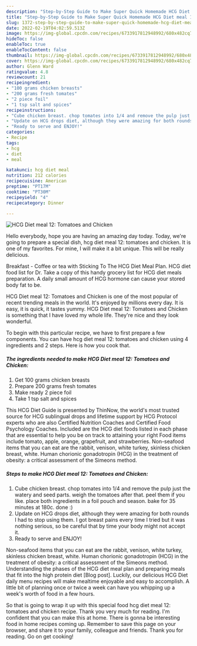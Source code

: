 ```yaml
---
description: "Step-by-Step Guide to Make Super Quick Homemade HCG Diet meal 12: Tomatoes and Chicken"
title: "Step-by-Step Guide to Make Super Quick Homemade HCG Diet meal 12: Tomatoes and Chicken"
slug: 1372-step-by-step-guide-to-make-super-quick-homemade-hcg-diet-meal-12-tomatoes-and-chicken
date: 2022-02-19T04:02:59.513Z
image: https://img-global.cpcdn.com/recipes/6733917812948992/680x482cq70/hcg-diet-meal-12-tomatoes-and-chicken-recipe-main-photo.jpg
hideToc: false
enableToc: true
enableTocContent: false
thumbnail: https://img-global.cpcdn.com/recipes/6733917812948992/680x482cq70/hcg-diet-meal-12-tomatoes-and-chicken-recipe-main-photo.jpg
cover: https://img-global.cpcdn.com/recipes/6733917812948992/680x482cq70/hcg-diet-meal-12-tomatoes-and-chicken-recipe-main-photo.jpg
author: Glenn Ward
ratingvalue: 4.8
reviewcount: 21
recipeingredient:
- "100 grams chicken breasts"
- "200 grams fresh tomates"
- "2 piece foil"
- "1 tsp salt and spices"
recipeinstructions:
- "Cube chicken breast. chop tomates into 1/4 and remove the pulp just the watery and seed parts. weigh the tomatoes after that. peel them if you like. place both ingredients in a foil pouch and season. bake for 35 minutes at 180c. done :)"
- "Update on HCG drops diet, although they were amazing for both rounds I had to stop using them. I got breast pains every time I tried but it was nothing serious, so be careful that by time your body might not accept it."
- "Ready to serve and ENJOY!"
categories:
- Recipe
tags:
- hcg
- diet
- meal

katakunci: hcg diet meal 
nutrition: 212 calories
recipecuisine: American
preptime: "PT17M"
cooktime: "PT30M"
recipeyield: "4"
recipecategory: Dinner

---
```



![HCG Diet meal 12: Tomatoes and Chicken](https://img-global.cpcdn.com/recipes/6733917812948992/680x482cq70/hcg-diet-meal-12-tomatoes-and-chicken-recipe-main-photo.jpg)

Hello everybody, hope you are having an amazing day today. Today, we're going to prepare a special dish, hcg diet meal 12: tomatoes and chicken. It is one of my favorites. For mine, I will make it a bit unique. This will be really delicious.

Breakfast - Coffee or tea with Sticking To The HCG Diet Meal Plan. HCG diet food list for Dr. Take a copy of this handy grocery list for HCG diet meals preparation. A daily small amount of HCG hormone can cause your stored body fat to be.

HCG Diet meal 12: Tomatoes and Chicken is one of the most popular of recent trending meals in the world. It's enjoyed by millions every day. It is easy, it is quick, it tastes yummy. HCG Diet meal 12: Tomatoes and Chicken is something that I have loved my whole life. They're nice and they look wonderful.


To begin with this particular recipe, we have to first prepare a few components. You can have hcg diet meal 12: tomatoes and chicken using 4 ingredients and 2 steps. Here is how you cook that.

<!--inarticleads1-->

##### The ingredients needed to make HCG Diet meal 12: Tomatoes and Chicken:

1. Get 100 grams chicken breasts
1. Prepare 200 grams fresh tomates
1. Make ready 2 piece foil
1. Take 1 tsp salt and spices


This HCG Diet Guide is presented by ThinNow, the world&#39;s most trusted source for HCG sublingual drops and lifetime support by HCG Protocol experts who are also Certified Nutrition Coaches and Certified Food Psychology Coaches. Included are the HCG diet foods listed in each phase that are essential to help you be on track to attaining your right Food items include tomato, apple, orange, grapefruit, and strawberries. Non-seafood items that you can eat are the rabbit, venison, white turkey, skinless chicken breast, white. Human chorionic gonadotropin (HCG) in the treatment of obesity: a critical assessment of the Simeons method. 

<!--inarticleads2-->

##### Steps to make HCG Diet meal 12: Tomatoes and Chicken:

1. Cube chicken breast. chop tomates into 1/4 and remove the pulp just the watery and seed parts. weigh the tomatoes after that. peel them if you like. place both ingredients in a foil pouch and season. bake for 35 minutes at 180c. done :)
1. Update on HCG drops diet, although they were amazing for both rounds I had to stop using them. I got breast pains every time I tried but it was nothing serious, so be careful that by time your body might not accept it.
1. Ready to serve and ENJOY!

Non-seafood items that you can eat are the rabbit, venison, white turkey, skinless chicken breast, white. Human chorionic gonadotropin (HCG) in the treatment of obesity: a critical assessment of the Simeons method. Understanding the phases of the HCG diet meal plan and preparing meals that fit into the high protein diet [Blog post]. Luckily, our delicious HCG Diet daily menu recipes will make mealtime enjoyable and easy to accomplish. A little bit of planning once or twice a week can have you whipping up a week&#39;s worth of food in a few hours. 

So that is going to wrap it up with this special food hcg diet meal 12: tomatoes and chicken recipe. Thank you very much for reading. I'm confident that you can make this at home. There is gonna be interesting food in home recipes coming up. Remember to save this page on your browser, and share it to your family, colleague and friends. Thank you for reading. Go on get cooking!
